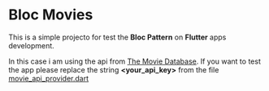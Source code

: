 # Bloc Movies

This is a simple projecto for test the **Bloc Pattern** on **Flutter** apps development.

In this case i am using the api from [The Movie Database](https://www.themoviedb.org). If you want to test the app please replace the string **<your_api_key>** from the file [movie_api_provider.dart](https://github.com/fjbatresv/bloc_movies/blob/master/lib/src/resources/movie_api_provider.dart#L8)